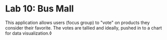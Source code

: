 # Lab 10: Bus Mall

This application allows users (focus group) to "vote" on products they consider their favorite. The votes are tallied and ideally, pushed in to a chart for data visualization.◊

